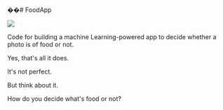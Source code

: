 ��#   F o o d A p p 


 <img src= "https://github.com/shashankpulijala/FoodApp/assets/16255945/d7f6a110-0aef-4e45-9594-e19eb893559d"/>


Code for building a machine Learning-powered app to decide whether a photo is of food or not.

Yes, that's all it does.

It's not perfect.

But think about it.

How do you decide what's food or not?
 
